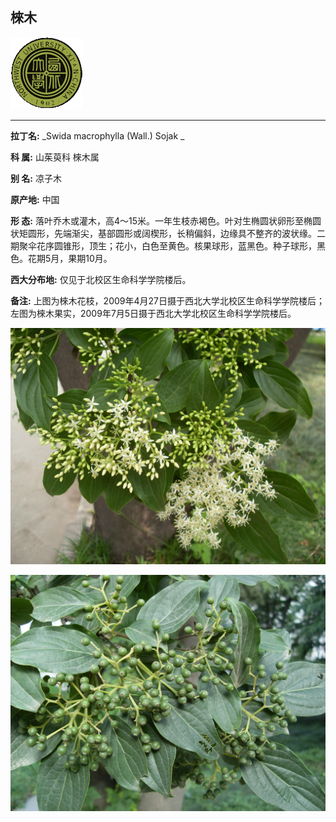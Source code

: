 ## 棶木

![西北大学校园网络植物志](../JPG/nwu.gif)

---

**拉丁名:**  _Swida macrophylla (Wall.) Sojak _

**科 属:** 山茱萸科 棶木属

**别 名:** 凉子木

**原产地:** 中国

**形  态:** 落叶乔木或灌木，高4～15米。一年生枝赤褐色。叶对生椭圆状卵形至椭圆状矩圆形，先端渐尖，基部圆形或阔楔形，长稍偏斜，边缘具不整齐的波状缘。二期聚伞花序圆锥形，顶生；花小，白色至黄色。核果球形，蓝黑色。种子球形，黑色。花期5月，果期10月。　　　　　　

**西大分布地:** 仅见于北校区生命科学学院楼后。 

**备注:** 上图为棶木花枝，2009年4月27日摄于西北大学北校区生命科学学院楼后；左图为棶木果实，2009年7月5日摄于西北大学北校区生命科学学院楼后。

![棶木](../JPG/棶木.JPG) 

![棶木](../JPG/棶木果实.JPG) 

